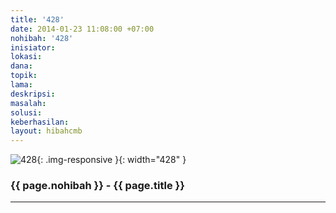 ```yaml
---
title: '428'
date: 2014-01-23 11:08:00 +07:00
nohibah: '428'
inisiator: 
lokasi: 
dana: 
topik: 
lama: 
deskripsi: 
masalah: 
solusi: 
keberhasilan: 
layout: hibahcmb
---
```


![428](/static/img/hibahcmb/428.png){: .img-responsive }{: width="428" }

### {{ page.nohibah }} - {{ page.title }}

---
